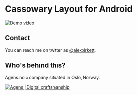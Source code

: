 Cassowary Layout for Android
========================


[![Demo video](http://img.youtube.com/vi/_FYroNxqFqo/0.jpg)](http://www.youtube.com/watch?v=_FYroNxqFqo)



## Contact

You can reach me on twitter as [@alexbirkett](https://twitter.com/alexbirkett). 


## Who's behind this?

Agens.no a company situated in Oslo, Norway.


[![Agens | Digital craftsmanship](http://static.agens.no/images/agens_logo_w_slogan_avenir_small.png)](http://agens.no/)
